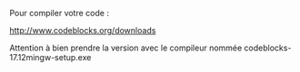Pour compiler votre code : 

http://www.codeblocks.org/downloads

Attention à bien prendre la version avec le compileur nommée codeblocks-17.12mingw-setup.exe
